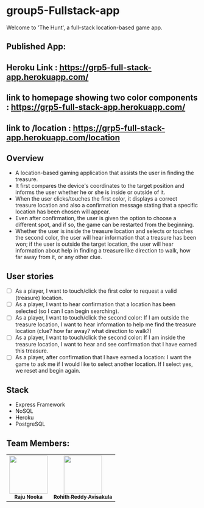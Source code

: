 # group5-Fullstack-app

Welcome to 'The Hunt', a full-stack location-based game app.

## Published App: 
## Heroku Link : https://grp5-full-stack-app.herokuapp.com/
## link to homepage showing two color components : https://grp5-full-stack-app.herokuapp.com/
## link to /location : https://grp5-full-stack-app.herokuapp.com/location

## Overview 
- A location-based gaming application that assists the user in finding the treasure. 
- It first compares the device's coordinates to the target position and informs the user whether he or she is inside or outside of it. 
- When the user clicks/touches the first color, it displays a correct treasure location and also a confirmation message stating that a specific location has been chosen will appear.
- Even after confirmation, the user is given the option to choose a different spot, and if so, the game can be restarted from the beginning.
- Whether the user is inside the treasure location and selects or touches the second color, the user will hear information that a treasure has been won; if the user is outside the target location, the user will hear information about help in finding a treasure like direction to walk, how far away from it, or any other clue.

## User stories 

- [ ] As a player, I want to touch/click the first color to request a valid (treasure) location.
- [ ] As a player, I want to hear confirmation that a location has been selected (so I can I can begin searching). 
- [ ] As a player, I want to touch/click the second color:  If I am outside the treasure location, I want to hear information to help me find the treasure location (clue? how far away? what direction to walk?)
- [ ] As a player, I want to touch/click the second color: If I am inside the treasure location, I want to hear and see confirmation that I have earned this treasure.
- [ ] As a player, after confirmation that I have earned a location: I want the game to ask me if I would like to select another location. If I select yes, we reset and begin again. 

## Stack
- Express Framework
- NoSQL
- Heroku
- PostgreSQL

## Team Members:

<table>
  <tr>
   <td align="center"><a href="https://github.com/nrajubn"><img src="https://avatars.githubusercontent.com/u/60019513?s=460&u=6601ccba9a28d0a3095067e657e7305603bd6dda&v=4" width="100px;" alt=""/><br /><sub><b>Raju Nooka</b></sub></a><br /></td>
  
  <td align="center"><a href="https://github.com/Avisakula123"><img src="https://avatars.githubusercontent.com/u/60164504?s=460&u=9401e8b6d44679177550d9b4b5c574cb9100c975&v=4" width="100px;" alt=""/><br /><sub><b>Rohith Reddy Avisakula</b></sub></a><br /></td>
</tr>
</table>
